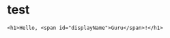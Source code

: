 # test
<!DOCTYPE html>
<html lang="en">
<head>
    <meta charset="UTF-8">
    <meta name="viewport" content="width=device-width, initial-scale=1.0">
    <title>Display Name</title>
</head>
<body>

    <h1>Hello, <span id="displayName">Guru</span>!</h1>

</body>
</html>
